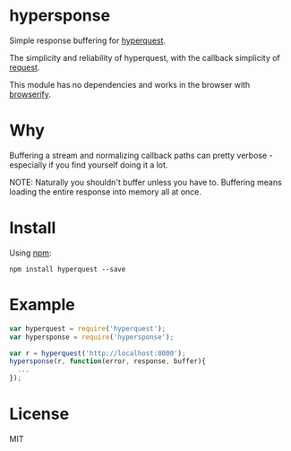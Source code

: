 
# hypersponse

Simple response buffering for [hyperquest](https://github.com/substack/hyperquest).

The simplicity and reliability of hyperquest, with the callback simplicity of [request](https://github.com/mikeal/request).

This module has no dependencies and works in the browser with [browserify](http://browserify.org). 

# Why

Buffering a stream and normalizing callback paths can pretty verbose - especially
if you find yourself doing it a lot.

NOTE: Naturally you shouldn't buffer unless you have to. Buffering means loading
the entire response into memory all at once.


# Install

Using [npm](https://npmjs.org):

```
npm install hyperquest --save
```

# Example

``` js
var hyperquest = require('hyperquest');
var hypersponse = require('hypersponse');

var r = hyperquest('http://localhost:8000');
hypersponse(r, function(error, response, buffer){
  ...
});
```

# License

MIT

